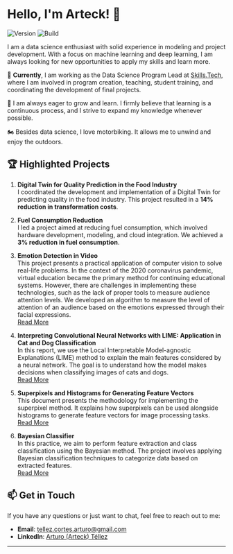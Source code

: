 # Hello, I'm Arteck! 👋

![Version](https://img.shields.io/badge/version-1.0.0-blue)
![Build](https://img.shields.io/badge/build-passing-brightgreen)

I am a data science enthusiast with solid experience in modeling and project development. With a focus on machine learning and deep learning, I am always looking for new opportunities to apply my skills and learn more.

🔭 **Currently**, I am working as the Data Science Program Lead at [Skills.Tech](https://www.skills.tech/), where I am involved in program creation, teaching, student training, and coordinating the development of final projects.

🌱 I am always eager to grow and learn. I firmly believe that learning is a continuous process, and I strive to expand my knowledge whenever possible.

🏍️ Besides data science, I love motorbiking. It allows me to unwind and enjoy the outdoors.

## 🏆 Highlighted Projects

1. **Digital Twin for Quality Prediction in the Food Industry**  
   I coordinated the development and implementation of a Digital Twin for predicting quality in the food industry. This project resulted in a **14% reduction in transformation costs**.

2. **Fuel Consumption Reduction**  
   I led a project aimed at reducing fuel consumption, which involved hardware development, modeling, and cloud integration. We achieved a **3% reduction in fuel consumption**.

3. **Emotion Detection in Video**  
   This project presents a practical application of computer vision to solve real-life problems. In the context of the 2020 coronavirus pandemic, virtual education became the primary method for continuing educational systems. However, there are challenges in implementing these technologies, such as the lack of proper tools to measure audience attention levels. We developed an algorithm to measure the level of attention of an audience based on the emotions expressed through their facial expressions.  
   [Read More](https://drive.google.com/file/d/1bRaVl1aok4I5BXWIiwLkPmLLUU63Cg-T/view?usp=sharing)

4. **Interpreting Convolutional Neural Networks with LIME: Application in Cat and Dog Classification**  
   In this report, we use the Local Interpretable Model-agnostic Explanations (LIME) method to explain the main features considered by a neural network. The goal is to understand how the model makes decisions when classifying images of cats and dogs.  
   [Read More](https://drive.google.com/file/d/1LE8EB-GDlD0u_dh7ElizAbvphrw_tJXK/view?usp=sharing)

5. **Superpixels and Histograms for Generating Feature Vectors**  
   This document presents the methodology for implementing the superpixel method. It explains how superpixels can be used alongside histograms to generate feature vectors for image processing tasks.  
   [Read More](https://drive.google.com/file/d/1w9FZvrXupU3sYFMBgpKg4vwb5Jc5OpWV/view?usp=sharing)

6. **Bayesian Classifier**  
   In this practice, we aim to perform feature extraction and class classification using the Bayesian method. The project involves applying Bayesian classification techniques to categorize data based on extracted features.  
   [Read More](https://drive.google.com/file/d/1N4chvmGhsF6UaEssYN_ZYhg0i3ijv470/view?usp=sharing)

## 📫 Get in Touch

If you have any questions or just want to chat, feel free to reach out to me:

- **Email**: [tellez.cortes.arturo@gmail.com](mailto:tellez.cortes.arturo@gmail.com)
- **LinkedIn**: [Arturo (Arteck) Téllez](https://www.linkedin.com/in/arturo-tellez/)

---

